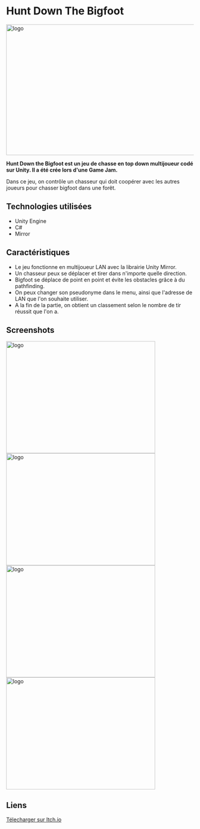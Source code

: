 # Hunt Down The Bigfoot

<img class="img-fluid" src="https://helisoya.github.io/Portfolio/assets/img/portfolio/HDTB.png" alt="logo" height=350 width=600>

**Hunt Down the Bigfoot est un jeu de chasse en top down multijoueur codé sur Unity. Il a été crée lors d'une Game Jam.**

Dans ce jeu, on contrôle un chasseur qui doit coopérer avec les autres joueurs pour chasser bigfoot dans une forêt.

## Technologies utilisées
- Unity Engine
- C#
- Mirror

## Caractéristiques
- Le jeu fonctionne en multijoueur LAN avec la librairie Unity Mirror.
- Un chasseur peux se déplacer et tirer dans n'importe quelle direction.
- Bigfoot se déplace de point en point et évite les obstacles grâce à du pathfinding.
- On peux changer son pseudonyme dans le menu, ainsi que l'adresse de LAN que l'on souhaite utiliser.
- A la fin de la partie, on obtient un classement selon le nombre de tir réussit que l'on a. 

## Screenshots

<div>
<img class="img-fluid" src="https://helisoya.github.io/Portfolio/assets/img/screenshots/HuntDownTheBigfoot/1.png" alt="logo" height=300 width=400>
<img class="img-fluid" src="https://helisoya.github.io/Portfolio/assets/img/screenshots/HuntDownTheBigfoot/2.png" alt="logo" height=300 width=400>
<img class="img-fluid" src="https://helisoya.github.io/Portfolio/assets/img/screenshots/HuntDownTheBigfoot/3.png" alt="logo" height=300 width=400>
<img class="img-fluid" src="https://helisoya.github.io/Portfolio/assets/img/screenshots/HuntDownTheBigfoot/4.png" alt="logo" height=300 width=400>
</div>


## Liens

<a href="https://helisoya.itch.io/hunt-down-the-bigfoot">Télecharger sur Itch.io</a>

